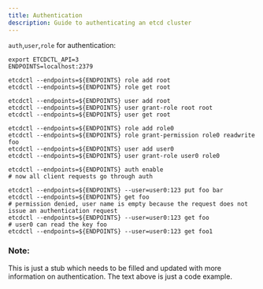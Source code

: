 ```yaml
---
title: Authentication
description: Guide to authenticating an etcd cluster
---
```


`auth`,`user`,`role` for authentication:

```shell
export ETCDCTL_API=3
ENDPOINTS=localhost:2379

etcdctl --endpoints=${ENDPOINTS} role add root
etcdctl --endpoints=${ENDPOINTS} role get root

etcdctl --endpoints=${ENDPOINTS} user add root
etcdctl --endpoints=${ENDPOINTS} user grant-role root root
etcdctl --endpoints=${ENDPOINTS} user get root

etcdctl --endpoints=${ENDPOINTS} role add role0
etcdctl --endpoints=${ENDPOINTS} role grant-permission role0 readwrite foo
etcdctl --endpoints=${ENDPOINTS} user add user0
etcdctl --endpoints=${ENDPOINTS} user grant-role user0 role0

etcdctl --endpoints=${ENDPOINTS} auth enable
# now all client requests go through auth

etcdctl --endpoints=${ENDPOINTS} --user=user0:123 put foo bar
etcdctl --endpoints=${ENDPOINTS} get foo
# permission denied, user name is empty because the request does not issue an authentication request
etcdctl --endpoints=${ENDPOINTS} --user=user0:123 get foo
# user0 can read the key foo
etcdctl --endpoints=${ENDPOINTS} --user=user0:123 get foo1
```

### Note: 
This is just a stub which needs to be filled and updated with more information on authentication. The text above is just a code example.